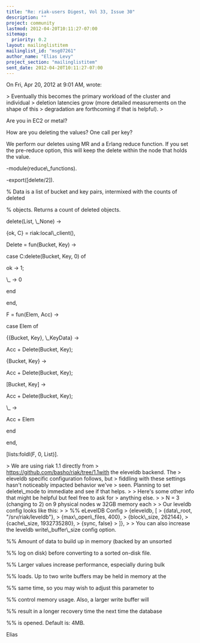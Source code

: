 ```yaml
---
title: "Re: riak-users Digest, Vol 33, Issue 30"
description: ""
project: community
lastmod: 2012-04-20T10:11:27-07:00
sitemap:
  priority: 0.2
layout: mailinglistitem
mailinglist_id: "msg07261"
author_name: "Elias Levy"
project_section: "mailinglistitem"
sent_date: 2012-04-20T10:11:27-07:00
---
```



On Fri, Apr 20, 2012 at 9:01 AM,  wrote:

&gt; Eventually this becomes the primary workload of the cluster and individual
&gt; deletion latencies grow (more detailed measurements on the shape of this
&gt; degradation are forthcoming if that is helpful).
&gt;

Are you in EC2 or metal?

How are you deleting the values? One call per key?

We perform our deletes using MR and a Erlang reduce function. If you set
the pre-reduce option, this will keep the delete within the node that holds
the value.

-module(reduce\\_functions).

-export([delete/2]).

% Data is a list of bucket and key pairs, intermixed with the counts of
deleted

% objects. Returns a count of deleted objects.

delete(List, \\_None) -&gt;

 {ok, C} = riak:local\\_client(),

 Delete = fun(Bucket, Key) -&gt;

 case C:delete(Bucket, Key, 0) of

 ok -&gt; 1;

 \\_ -&gt; 0

 end

 end,

 F = fun(Elem, Acc) -&gt;

 case Elem of

 {{Bucket, Key}, \\_KeyData} -&gt;

 Acc + Delete(Bucket, Key);

 {Bucket, Key} -&gt;

 Acc + Delete(Bucket, Key);

 [Bucket, Key] -&gt;

 Acc + Delete(Bucket, Key);

 \\_ -&gt;

 Acc + Elem

 end

 end,

 [lists:foldl(F, 0, List)].


&gt; We are using riak 1.1 directly from
&gt; https://github.com/basho/riak/tree/1.1with the eleveldb backend. The
&gt; eleveldb specific configuration follows, but
&gt; fiddling with these settings hasn't noticeably impacted behavior we've
&gt; seen. Planning to set delete\\_mode to immediate and see if that helps.
&gt;
&gt; Here's some other info that might be helpful but feel free to ask for
&gt; anything else.
&gt;
&gt; N = 3 (changing to 2) on 9 physical nodes w 32GB memory each
&gt;
&gt; Our leveldb config looks like this:
&gt;
&gt; %% eLevelDB Config
&gt; {eleveldb, [
&gt; {data\\_root, "/srv/riak/leveldb"},
&gt; {max\\_open\\_files, 400},
&gt; {block\\_size, 262144},
&gt; {cache\\_size, 1932735280},
&gt; {sync, false}
&gt; ]},
&gt;
&gt;
You can also increase the leveldb write\\_buffer\\_size config option.

 %% Amount of data to build up in memory (backed by an
unsorted

 %% log on disk) before converting to a sorted on-disk file.

 %% Larger values increase performance, especially during
bulk

 %% loads. Up to two write buffers may be held in memory at
the

 %% same time, so you may wish to adjust this parameter to

 %% control memory usage. Also, a larger write buffer will

 %% result in a longer recovery time the next time the
database

 %% is opened. Default is: 4MB.

Elias
